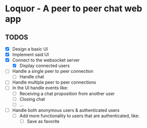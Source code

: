 # Loquor - A peer to peer chat web app

## TODOS

- [x] Design a basic UI
- [x] Implement said UI
- [x] Connect to the websocket server
  - [x] Display connected users
- [ ] Handle a single peer to peer connection
  - [ ] Handle chat
- [ ] Handle multiple peer to peer connections
- [ ] In the UI handle events like:
  - [ ] Receiving a chat proposition from another user
  - [ ] Closing chat
  - [ ] ...
- [ ] Handle both anonymous users & authenticated users
  - [ ] Add more functionality to users that are authenticated, like:
    - [ ] Save as favorite
